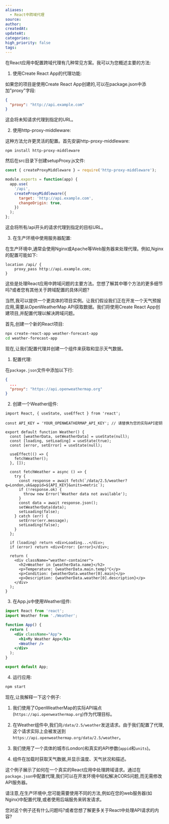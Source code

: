 ```yaml
---
aliases:
  - React中跨域代理
source:
author:
createdAt:
updateAt:
categories:
high_priority: false
tags:
---
```

在React应用中配置跨域代理有几种常见方案。我可以为您概述主要的方法:

1. 使用Create React App的代理功能:

如果您的项目是使用Create React App创建的,可以在package.json中添加"proxy"字段:

```json
{
  "proxy": "http://api.example.com"
}
```

这会将未知请求代理到指定的URL。

2. 使用http-proxy-middleware:

这种方法允许更灵活的配置。首先安装http-proxy-middleware:

```
npm install http-proxy-middleware
```

然后在src目录下创建setupProxy.js文件:

```javascript
const { createProxyMiddleware } = require('http-proxy-middleware');

module.exports = function(app) {
  app.use(
    '/api',
    createProxyMiddleware({
      target: 'http://api.example.com',
      changeOrigin: true,
    })
  );
};

```

这会将所有/api开头的请求代理到指定的目标URL。

3. 在生产环境中使用服务器配置:

在生产环境中,通常会使用Nginx或Apache等Web服务器来处理代理。例如,Nginx的配置可能如下:

```nginx
location /api/ {
    proxy_pass http://api.example.com;
}
```

这些是处理React应用中跨域问题的主要方法。您想了解其中哪个方法的更多细节吗?或者您有其他关于跨域配置的具体问题?

当然,我可以提供一个更具体的项目实例。让我们假设我们正在开发一个天气预报应用,需要从OpenWeatherMap API获取数据。我们将使用Create React App创建项目,并配置代理以解决跨域问题。

首先,创建一个新的React项目:

```bash
npx create-react-app weather-forecast-app
cd weather-forecast-app
```

现在,让我们配置代理并创建一个组件来获取和显示天气数据。

1. 配置代理:

在`package.json`文件中添加以下行:

```json
{
  ...
  "proxy": "https://api.openweathermap.org"
}
```

2. 创建一个Weather组件:

```tsx
import React, { useState, useEffect } from 'react';

const API_KEY = 'YOUR_OPENWEATHERMAP_API_KEY'; // 请替换为您的实际API密钥

export default function Weather() {
  const [weatherData, setWeatherData] = useState(null);
  const [loading, setLoading] = useState(true);
  const [error, setError] = useState(null);

  useEffect(() => {
    fetchWeather();
  }, []);

  const fetchWeather = async () => {
    try {
      const response = await fetch(`/data/2.5/weather?q=London,uk&appid=${API_KEY}&units=metric`);
      if (!response.ok) {
        throw new Error('Weather data not available');
      }
      const data = await response.json();
      setWeatherData(data);
      setLoading(false);
    } catch (err) {
      setError(err.message);
      setLoading(false);
    }
  };

  if (loading) return <div>Loading...</div>;
  if (error) return <div>Error: {error}</div>;

  return (
    <div className="weather-container">
      <h2>Weather in {weatherData.name}</h2>
      <p>Temperature: {weatherData.main.temp}°C</p>
      <p>Condition: {weatherData.weather[0].main}</p>
      <p>Description: {weatherData.weather[0].description}</p>
    </div>
  );
}

```

3. 在App.js中使用Weather组件:

```jsx
import React from 'react';
import Weather from './Weather';

function App() {
  return (
    <div className="App">
      <h1>My Weather App</h1>
      <Weather />
    </div>
  );
}

export default App;
```

4. 运行应用:

```bash
npm start
```

现在,让我解释一下这个例子:

1. 我们使用了OpenWeatherMap的实际API端点(`https://api.openweathermap.org`)作为代理目标。

2. 在Weather组件中,我们向`/data/2.5/weather`发送请求。由于我们配置了代理,这个请求实际上会被发送到`https://api.openweathermap.org/data/2.5/weather`。

3. 我们使用了一个具体的城市(London)和真实的API参数(`appid`和`units`)。

4. 组件在加载时获取天气数据,并显示温度、天气状况和描述。

这个例子展示了如何在一个真实的React应用中处理跨域请求。通过在`package.json`中配置代理,我们可以在开发环境中轻松解决CORS问题,而无需修改API服务器。

请注意,在生产环境中,您可能需要使用不同的方法,例如在您的web服务器(如Nginx)中配置代理,或者使用后端服务来转发请求。

您对这个例子还有什么问题吗?或者您想了解更多关于React中处理API请求的内容?
